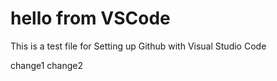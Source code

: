 # hello from VSCode
This is a test file for Setting up Github with Visual Studio Code

change1
change2